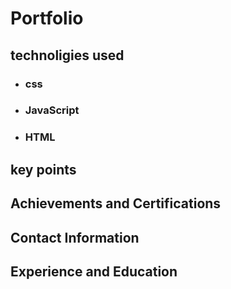 # Portfolio
## technoligies used
* ### css
* ### JavaScript
* ### HTML<br>
## key points<br>
## Achievements and Certifications<br>
## Contact Information<br>
## Experience and Education<br>


